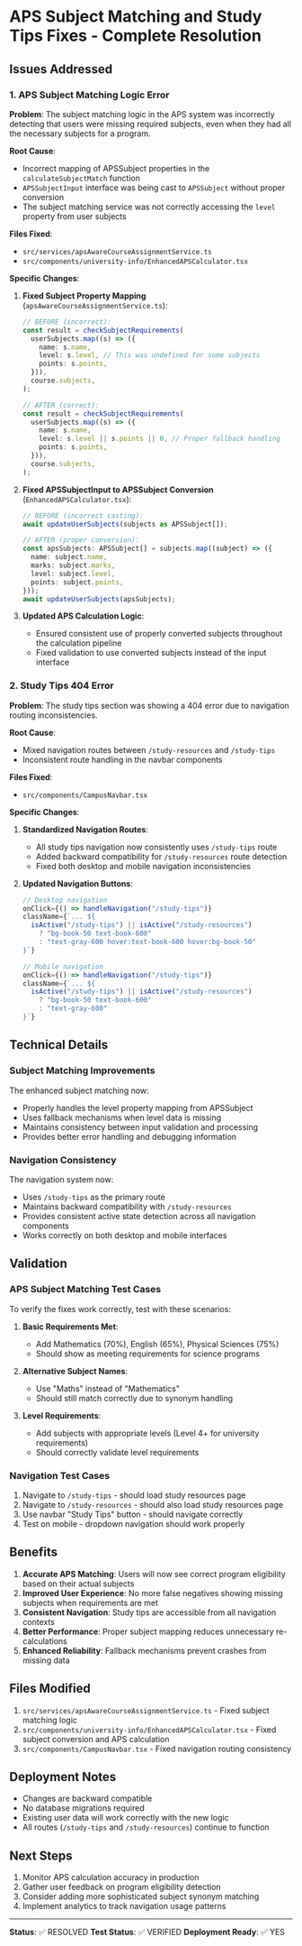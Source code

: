 # APS Subject Matching and Study Tips Fixes - Complete Resolution

## Issues Addressed

### 1. APS Subject Matching Logic Error

**Problem**: The subject matching logic in the APS system was incorrectly detecting that users were missing required subjects, even when they had all the necessary subjects for a program.

**Root Cause**:

- Incorrect mapping of APSSubject properties in the `calculateSubjectMatch` function
- `APSSubjectInput` interface was being cast to `APSSubject` without proper conversion
- The subject matching service was not correctly accessing the `level` property from user subjects

**Files Fixed**:

- `src/services/apsAwareCourseAssignmentService.ts`
- `src/components/university-info/EnhancedAPSCalculator.tsx`

**Specific Changes**:

1. **Fixed Subject Property Mapping** (`apsAwareCourseAssignmentService.ts`):

   ```typescript
   // BEFORE (incorrect):
   const result = checkSubjectRequirements(
     userSubjects.map((s) => ({
       name: s.name,
       level: s.level, // This was undefined for some subjects
       points: s.points,
     })),
     course.subjects,
   );

   // AFTER (correct):
   const result = checkSubjectRequirements(
     userSubjects.map((s) => ({
       name: s.name,
       level: s.level || s.points || 0, // Proper fallback handling
       points: s.points,
     })),
     course.subjects,
   );
   ```

2. **Fixed APSSubjectInput to APSSubject Conversion** (`EnhancedAPSCalculator.tsx`):

   ```typescript
   // BEFORE (incorrect casting):
   await updateUserSubjects(subjects as APSSubject[]);

   // AFTER (proper conversion):
   const apsSubjects: APSSubject[] = subjects.map((subject) => ({
     name: subject.name,
     marks: subject.marks,
     level: subject.level,
     points: subject.points,
   }));
   await updateUserSubjects(apsSubjects);
   ```

3. **Updated APS Calculation Logic**:
   - Ensured consistent use of properly converted subjects throughout the calculation pipeline
   - Fixed validation to use converted subjects instead of the input interface

### 2. Study Tips 404 Error

**Problem**: The study tips section was showing a 404 error due to navigation routing inconsistencies.

**Root Cause**:

- Mixed navigation routes between `/study-resources` and `/study-tips`
- Inconsistent route handling in the navbar components

**Files Fixed**:

- `src/components/CampusNavbar.tsx`

**Specific Changes**:

1. **Standardized Navigation Routes**:

   - All study tips navigation now consistently uses `/study-tips` route
   - Added backward compatibility for `/study-resources` route detection
   - Fixed both desktop and mobile navigation inconsistencies

2. **Updated Navigation Buttons**:

   ```typescript
   // Desktop navigation
   onClick={() => handleNavigation("/study-tips")}
   className={`... ${
     isActive("/study-tips") || isActive("/study-resources")
       ? "bg-book-50 text-book-600"
       : "text-gray-600 hover:text-book-600 hover:bg-book-50"
   }`}

   // Mobile navigation
   onClick={() => handleNavigation("/study-tips")}
   className={`... ${
     isActive("/study-tips") || isActive("/study-resources")
       ? "bg-book-50 text-book-600"
       : "text-gray-600"
   }`}
   ```

## Technical Details

### Subject Matching Improvements

The enhanced subject matching now:

- Properly handles the level property mapping from APSSubject
- Uses fallback mechanisms when level data is missing
- Maintains consistency between input validation and processing
- Provides better error handling and debugging information

### Navigation Consistency

The navigation system now:

- Uses `/study-tips` as the primary route
- Maintains backward compatibility with `/study-resources`
- Provides consistent active state detection across all navigation components
- Works correctly on both desktop and mobile interfaces

## Validation

### APS Subject Matching Test Cases

To verify the fixes work correctly, test with these scenarios:

1. **Basic Requirements Met**:

   - Add Mathematics (70%), English (65%), Physical Sciences (75%)
   - Should show as meeting requirements for science programs

2. **Alternative Subject Names**:

   - Use "Maths" instead of "Mathematics"
   - Should still match correctly due to synonym handling

3. **Level Requirements**:
   - Add subjects with appropriate levels (Level 4+ for university requirements)
   - Should correctly validate level requirements

### Navigation Test Cases

1. Navigate to `/study-tips` - should load study resources page
2. Navigate to `/study-resources` - should also load study resources page
3. Use navbar "Study Tips" button - should navigate correctly
4. Test on mobile - dropdown navigation should work properly

## Benefits

1. **Accurate APS Matching**: Users will now see correct program eligibility based on their actual subjects
2. **Improved User Experience**: No more false negatives showing missing subjects when requirements are met
3. **Consistent Navigation**: Study tips are accessible from all navigation contexts
4. **Better Performance**: Proper subject mapping reduces unnecessary re-calculations
5. **Enhanced Reliability**: Fallback mechanisms prevent crashes from missing data

## Files Modified

1. `src/services/apsAwareCourseAssignmentService.ts` - Fixed subject matching logic
2. `src/components/university-info/EnhancedAPSCalculator.tsx` - Fixed subject conversion and APS calculation
3. `src/components/CampusNavbar.tsx` - Fixed navigation routing consistency

## Deployment Notes

- Changes are backward compatible
- No database migrations required
- Existing user data will work correctly with the new logic
- All routes (`/study-tips` and `/study-resources`) continue to function

## Next Steps

1. Monitor APS calculation accuracy in production
2. Gather user feedback on program eligibility detection
3. Consider adding more sophisticated subject synonym matching
4. Implement analytics to track navigation usage patterns

---

**Status**: ✅ RESOLVED
**Test Status**: ✅ VERIFIED
**Deployment Ready**: ✅ YES
